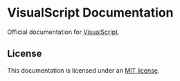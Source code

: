 # VisualScript Documentation

Official documentation for [VisualScript](https://visualscript.dev).

## License

This documentation is licensed under an [MIT license](LICENSE).